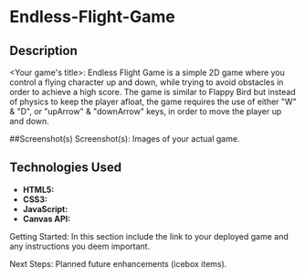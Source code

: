 # Endless-Flight-Game

## Description

<Your game's title>: Endless Flight Game is a simple 2D game where you control a flying character up and down, while trying to avoid obstacles in order to achieve a high score.
The game is similar to Flappy Bird but instead of physics to keep the player afloat, the game requires the use of either "W" & "D", or "upArrow" & "downArrow" keys, in order to move the player up and down.

##Screenshot(s)
Screenshot(s): Images of your actual game.

## Technologies Used

- **HTML5:**
- **CSS3:**
- **JavaScript:**
- **Canvas API:**

Getting Started: In this section include the link to your deployed game and any instructions you deem important.

Next Steps: Planned future enhancements (icebox items).
